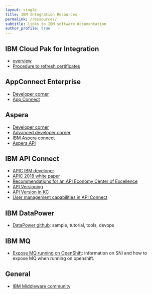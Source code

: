 ```yaml
---
layout: single
title: IBM Integration Resources
permalink: /ressources/
subtitle: links to IBM software documentation
author_profile: true
---
```


## IBM Cloud Pak for Integration

* [overview](https://developer.ibm.com/components/cloud-pak-for-integration/)
* [Procedure to refresh certificates](https://www.ibm.com/support/pages/node/6381380)

## AppConnect Enterprise

* [Developer corner](https://developer.ibm.com/integration/)
* [App Connect](https://developer.ibm.com/components/app-connect/)


## Aspera

* [Developer corner](https://www.ibm.com/be-en/products/aspera/developer)
* [Advanced developer corner](https://developer.asperasoft.com/)
* [IBM Aspera connect](https://developer.asperasoft.com/web/connect-client/index)
* [Aspera API](https://api.ibm.com/explorer/catalog/aspera/product/ibm-aspera/doc/overview)

## IBM API Connect

* [APIC IBM developer](https://developer.ibm.com/apiconnect/)
* [APIC 2018 white paper](https://developer.ibm.com/apiconnect/2019/02/08/api-connect-v2018-deployment-whitepaper-now-available/)
* [Recommendations for an API Economy Center of Excellence](https://community.ibm.com/community/user/imwuc/viewdocument/recommendations-for-an-api-economy?CommunityKey=2106cca0-a9f9-45c6-9b28-01a28f4ce947&tab=librarydocuments)
* [API Versioning](https://github.com/ibm-apiconnect/example-toolkit-scripts/blob/master/pub-sub/APIC-Pub-Sub-Version.md)
* [API Version in KC](https://www.ibm.com/docs/en/api-connect/10.0.1.x?topic=tool-managing-api-products)
* [User management capabilities in API Connect](https://github.com/ADesprets/apic-users-mgmt)

## IBM DataPower
* [DataPower github](https://github.com/ibm-datapower/): sample, tutorial, tools, devops

## IBM MQ
* [Expose MQ running on OpenShift](https://community.ibm.com/community/user/integration/blogs/callum-jackson1/2021/02/15/connecting-to-a-queue-manager-running-in-openshift): information on SNI and how to expose MQ when running on openshift.

## General

* [IBM Middleware community](https://community.ibm.com/community/user/imwuc/globalgroups/cloudintegration)